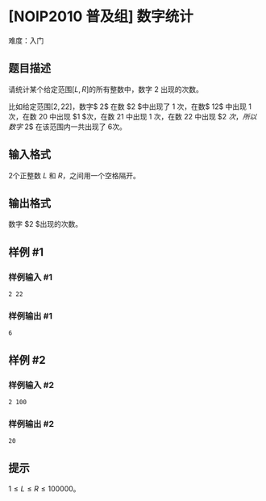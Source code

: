 # [NOIP2010 普及组] 数字统计
难度：入门

## 题目描述

请统计某个给定范围$[L, R]$的所有整数中，数字 $2$ 出现的次数。

比如给定范围$[2, 22]$，数字$ 2$ 在数 $2 $中出现了 $1$ 次，在数$ 12$ 中出现 $1$ 次，在数 $20$ 中出现 $1 $次，在数 21 中出现 $1$ 次，在数 $22$ 中出现 $2 $次，所以数字$ 2$ 在该范围内一共出现了 $6$次。

## 输入格式

$2$个正整数 $L$ 和 $R$，之间用一个空格隔开。

## 输出格式

数字 $2 $出现的次数。

## 样例 #1

### 样例输入 #1

```
2 22
```

### 样例输出 #1

```
6
```

## 样例 #2

### 样例输入 #2

```
2 100
```

### 样例输出 #2

```
20
```

## 提示

$1 ≤ L ≤R≤ 100000$。